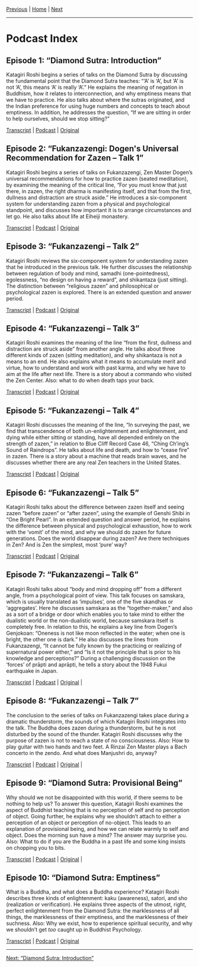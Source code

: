 <a name="0"></a>
[Previous](about#0) \| 
[Home](index) \| 
[Next](1979-05-09-Diamond-Sutra-Introduction#0)

-----
# Podcast Index

## Episode 1: “Diamond Sutra: Introduction”

Katagiri Roshi begins a series of talks on the Diamond Sutra by discussing the fundamental point that the Diamond Sutra teaches: “‘A’ is ‘A’, but ‘A’ is not ‘A’, this means ‘A’ is really ‘A’.” He explains the meaning of negation in Buddhism, how it relates to interconnection, and why emptiness means that we have to practice. He also talks about where the sutras originated, and the Indian preference for using huge numbers and concepts to teach about emptiness. In addition, he addresses the question, “If we are sitting in order to help ourselves, should we stop sitting?”

[Transcript](1979-05-09-Diamond-Sutra-Introduction#0) \|
<a href="https://katagiritranscripts.podbean.com/e/1979-05-09-diamond-sutra-introduction/" target="_blank">Podcast</a> \| 
<a href="https://www.mnzencenter.org/the-dainin-katagiri-audio-archive/diamond-sutra-introduction" target="_blank">Original</a>

## Episode 2: “Fukanzazengi: Dogen's Universal Recommendation for Zazen – Talk 1”

Katagiri Roshi begins a series of talks on Fukanzazengi, Zen Master Dogen’s universal recommendations for how to practice zazen (seated meditation), by examining the meaning of the critical line, “For you must know that just there, in zazen, the right dharma is manifesting itself, and that from the first, dullness and distraction are struck aside.” He introduces a six-component system for understanding zazen from a physical and psychological standpoint, and discusses how important it is to arrange circumstances and let go. He also talks about life at Eiheiji monastery.

[Transcript](1979-06-09-Fukanzazengi-Talk-1#0) \|
<a href="https://katagiritranscripts.podbean.com/e/fukanzazengi-dogens-universal-recommendation-for-zazen-–-talk-1/" target="_blank">Podcast</a> \| 
<a href="https://www.mnzencenter.org/the-dainin-katagiri-audio-archive/fukanzazengi-lecture-1" target="_blank">Original</a>

## Episode 3: “Fukanzazengi – Talk 2”

Katagiri Roshi reviews the six-component system for understanding zazen that he introduced in the previous talk. He further discusses the relationship between regulation of body and mind, samadhi (one-pointedness), egolessness, “no design on having a reward”, and shikantaza (just sitting). The distinction between “religious zazen” and philosophical or psychological zazen is explored. There is an extended question and answer period.

[Transcript](1979-06-10-Fukanzazengi-Talk-2#0) \|
<a href="https://katagiritranscripts.podbean.com/e/diamond-sutra-emptiness/" target="_blank">Podcast</a> \|
<a href="https://www.mnzencenter.org/the-dainin-katagiri-audio-archive/the-diamond-sutra-chapter-7-emptiness" target="_blank">Original</a>

## Episode 4: “Fukanzazengi – Talk 3”

Katagiri Roshi examines the meaning of the line “from the first, dullness and distraction are struck aside” from another angle. He talks about three different kinds of zazen (sitting meditation), and why shikantaza is not a means to an end. He also explains what it means to accumulate merit and virtue, how to understand and work with past karma, and why we have to aim at the life after next life. There is a story about a commando who visited the Zen Center. Also: what to do when death taps your back. 

[Transcript](1979-06-11-Fukanzazengi-Talk-3#0) \|
<a href="https://katagiritranscripts.podbean.com/e/fukanzazengi-–-talk-3/" target="_blank">Podcast</a> \|
<a href="https://www.mnzencenter.org/the-dainin-katagiri-audio-archive/fukanzazengi-lecture-3" target="_blank">Original</a>

## Episode 5: “Fukanzazengi – Talk 4”

Katagiri Roshi discusses the meaning of the line, “In surveying the past, we find that transcendence of both un-enlightenment and enlightenment, and dying while either sitting or standing, have all depended entirely on the strength of zazen,” in relation to Blue Cliff Record Case 46, “Ching Ch’ing’s Sound of Raindrops”. He talks about life and death, and how to “cease fire” in zazen. There is a story about a machine that reads brain waves, and he discusses whether there are any real Zen teachers in the United States. 

[Transcript](1979-06-12-Fukanzazengi-Talk-4#0)
\| <a href="https://katagiritranscripts.podbean.com/e/fukanzazengi-–-talk-4/" target="_blank">Podcast</a> 
\| <a href="https://www.mnzencenter.org/the-dainin-katagiri-audio-archive/fukanzazengi-lecture-4" target="_blank">Original</a> 

## Episode 6: “Fukanzazengi – Talk 5”

Katagiri Roshi talks about the difference between zazen itself and seeing zazen “before zazen” or “after zazen”, using the example of Genshi Shibi in “One Bright Pearl”. In an extended question and answer period, he explains the difference between physical and psychological exhaustion, how to work with the ‘vomit’ of the mind, and why we should do zazen for future generations. Does the world disappear during zazen? Are there techniques in Zen? And is Zen the simplest, most ‘pure’ way?

[Transcript](1979-06-13-Fukanzazengi-Talk-5#0) \|
<a href="https://katagiritranscripts.podbean.com/e/fukanzazengi-–-talk5/" target="_blank">Podcast</a> \| 
<a href="https://www.mnzencenter.org/the-dainin-katagiri-audio-archive/fukanzazengi-lecture-5" target="_blank">Original</a>

## Episode 7: “Fukanzazengi – Talk 6”

Katagiri Roshi talks about “body and mind dropping off” from a different angle, from a psychological point of view. This talk focuses on samskara, which is usually translated as ‘impulses’, one of the five skandhas or ‘aggregates’. Here he discusses samskara as the “together-maker,” and also as a sort of a bridge or door which enables you to take mind to either the dualistic world or the non-dualistic world, because samskara itself is completely free. In relation to this, he explains a key line from Dogen’s Genjokoan: “Oneness is not like moon reflected in the water; when one is bright, the other one is dark.” He also discusses the lines from Fukanzazengi, “It cannot be fully known by the practicing or realizing of supernatural power either,” and “Is it not the principle that is prior to his knowledge and perceptions?” During a challenging discussion on the ‘forces’ of prāpti and aprāpti, he tells a story about the 1948 Fukui earthquake in Japan.

[Transcript](1979-06-14-Fukanzazengi-Talk-6#0) \|
<a href="https://katagiritranscripts.podbean.com/e/fukanzazengi-–-talk-6/" target="_blank">Podcast</a> \| 
<a href="https://www.mnzencenter.org/the-dainin-katagiri-audio-archive/fukanzazengi-lecture-6" target="_blank">Original</a> \| 

## Episode 8: “Fukanzazengi – Talk 7”

The conclusion to the series of talks on Fukanzazengi takes place during a dramatic thunderstorm, the sounds of which Katagiri Roshi integrates into the talk. The Buddha does zazen during a thunderstorm, but he is not disturbed by the sound of the thunder. Katagiri Roshi discusses why the purpose of zazen is not to reach a state of no consciousness. Also: How to play guitar with two hands and two feet. A Rinzai Zen Master plays a Bach concerto in the zendo. And what does Manjushri do, anyway?

[Transcript](1979-06-15-Fukanzazengi-Talk-7#0) \|
<a href="https://katagiritranscripts.podbean.com/e/fukanzazengi-–-talk-7/" target="_blank">Podcast</a> \| 
<a href="https://www.mnzencenter.org/the-dainin-katagiri-audio-archive/fukanzazengi-lecture-7" target="_blank">Original</a> \| 

## Episode 9: “Diamond Sutra: Provisional Being”

Why should we not be disappointed with this world, if there seems to be nothing to help us? To answer this question, Katagiri Roshi examines the aspect of Buddhist teaching that is no perception of self and no perception of object. Going further, he explains why we shouldn’t attach to either a perception of an object or perception of no-object. This leads to an explanation of provisional being, and how we can relate warmly to self and object. Does the morning sun have a mind? The answer may surprise you. Also: What to do if you are the Buddha in a past life and some king insists on chopping you to bits.

[Transcript](1979-07-25-Diamond-Sutra-Provisional-Being#0) \| 
<a href="https://katagiritranscripts.podbean.com/e/diamond-sutra-provisional-being/" target="_blank">Podcast</a> \| 
<a href="https://www.mnzencenter.org/the-dainin-katagiri-audio-archive/archives/07-1979" target="_blank">Original</a> \| 

## Episode 10: “Diamond Sutra: Emptiness”

What is a Buddha, and what does a Buddha experience? Katagiri Roshi describes three kinds of enlightenment: kaku (awareness), satori, and sho (realization or verification). He explains three aspects of the utmost, right, perfect enlightenment from the Diamond Sutra: the marklessness of all things, the marklessness of their emptiness, and the marklessness of their suchness. Also: Why we exist, how to experience spiritual security, and why we shouldn’t get *too* caught up in Buddhist Psychology.

[Transcript](1979-08-01-Diamond-Sutra-Emptiness#0) \|
<a href="https://katagiritranscripts.podbean.com/e/diamond-sutra-emptiness/" target="_blank">Podcast</a> \| 
<a href="https://www.mnzencenter.org/the-dainin-katagiri-audio-archive/the-diamond-sutra-chapter-7-emptiness" target="_blank">Original</a>

---
[Next: “Diamond Sutra: Introduction”](1979-05-09-Diamond-Sutra-Introduction#0)
